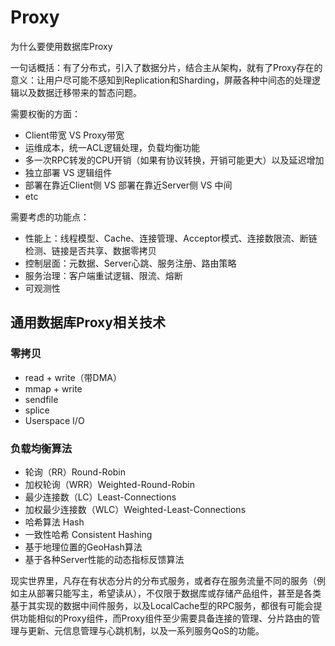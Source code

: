 # Proxy

为什么要使用数据库Proxy

一句话概括：有了分布式，引入了数据分片，结合主从架构，就有了Proxy存在的意义：让用户尽可能不感知到Replication和Sharding，屏蔽各种中间态的处理逻辑以及数据迁移带来的暂态问题。

需要权衡的方面：

* Client带宽 VS Proxy带宽
* 运维成本，统一ACL逻辑处理，负载均衡功能
* 多一次RPC转发的CPU开销（如果有协议转换，开销可能更大）以及延迟增加
* 独立部署 VS 逻辑组件
* 部署在靠近Client侧 VS 部署在靠近Server侧 VS 中间
* etc

需要考虑的功能点：

* 性能上：线程模型、Cache、连接管理、Acceptor模式、连接数限流、断链检测、链接是否共享、数据零拷贝
* 控制层面：元数据、Server心跳、服务注册、路由策略
* 服务治理：客户端重试逻辑、限流、熔断
* 可观测性

## 通用数据库Proxy相关技术

### 零拷贝

* read + write（带DMA）
* mmap + write
* sendfile
* splice
* Userspace I/O

### 负载均衡算法

* 轮询（RR）Round-Robin
* 加权轮询（WRR）Weighted-Round-Robin
* 最少连接数（LC）Least-Connections
* 加权最少连接数（WLC）Weighted-Least-Connections
* 哈希算法 Hash
* 一致性哈希 Consistent Hashing
* 基于地理位置的GeoHash算法
* 基于各种Server性能的动态指标反馈算法

现实世界里，凡存在有状态分片的分布式服务，或者存在服务流量不同的服务（例如主从部署只能写主，希望读从），不仅限于数据库或存储产品组件，甚至是各类基于其实现的数据中间件服务，以及LocalCache型的RPC服务，都很有可能会提供功能相似的Proxy组件，而Proxy组件至少需要具备连接的管理、分片路由的管理与更新、元信息管理与心跳机制，以及一系列服务QoS的功能。